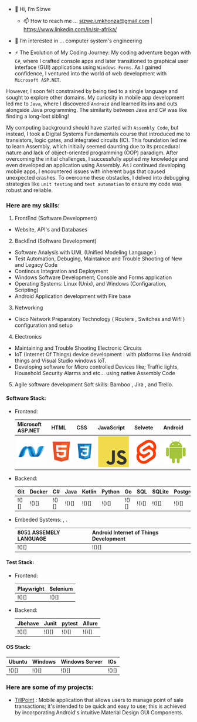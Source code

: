 - 👋 Hi, I’m Sizwe
  - 📫 How to reach me ...  sizwe.i.mkhonza@gmail.com | https://www.linkedin.com/in/sir-afrika/

- 👀 I’m interested in ... computer system's engineering
  
- ⚡ The Evolution of My Coding Journey:
My coding adventure began with `C#`, where I crafted console apps and later transitioned to graphical user interface (GUI) applications using `Windows Forms`.
As I gained confidence, I ventured into the world of web development with `Microsoft ASP.NET`.

However, I soon felt constrained by being tied to a single language and sought to explore other domains.
My curiosity in mobile app development led me to `Java`, where I discovered `Android` and learned its ins and outs alongside Java programming.
The similarity between Java and C# was like finding a long-lost sibling!

My computing background should have started with `Assembly Code`, but instead, I took a Digital Systems Fundamentals course that introduced me to transistors, logic gates, and integrated circuits (IC).
This foundation led me to learn Assembly, which initially seemed daunting due to its procedural nature and lack of object-oriented programming (OOP) paradigm.
After overcoming the initial challenges, I successfully applied my knowledge and even developed an application using Assembly.
As I continued developing mobile apps, I encountered issues with inherent bugs that caused unexpected crashes. 
To overcome these obstacles, I delved into debugging strategies like `unit testing` and `test automation` to ensure my code was robust and reliable.

### Here are my skills:
1. FrontEnd  (Software Development)
- Website, API's and Databases
2. BackEnd (Software Development)
- Software Analysis with UML (Unified Modeling Language )
- Test Automation, Debuging, Maintaince and Trouble Shooting of New and Legacy Code
- Continous Integration and Deployment
- Windows Software Development; Console and Forms application
- Operating Systems: Linux (Unix),  and Windows (Configaration, Scripting)
- Android Application development with Fire base 
3. Networking
- Cisco Network Preparatory Technology ( Routers , Switches and Wifi ) configuration and setup
4. Electronics
- Maintaining and Trouble Shooting Electronic Circuits
- IoT (Internet Of Things)  device development :  with platforms like Android things and Visual Studio windows IoT.
- Developing software for Micro controlled Devices like; Traffic lights, Household Security Alarms and etc... using native Assembly Code
5. Agile software development Soft skills: Bamboo , Jira , and Trello.

#### Software Stack:
- Frontend:

  Microsoft ASP.NET | HTML | CSS | JavaScript | Selvete | Android |
  ---|---|---|---|---|---
  ![](https://github.com/devicons/devicon/blob/master/icons/dot-net/dot-net-original.svg) | ![](https://github.com/devicons/devicon/blob/master/icons/html5/html5-original.svg) | ![](https://github.com/devicons/devicon/blob/master/icons/css3/css3-original.svg) | ![](https://github.com/devicons/devicon/blob/master/icons/javascript/javascript-original.svg) | ![](https://github.com/devicons/devicon/blob/master/icons/svelte/svelte-original.svg) | ![](https://github.com/devicons/devicon/blob/master/icons/android/android-original.svg)
  
- Backend:

  Git | Docker | C# | Java | Kotlin | Python | Go |  SQL | SQLite | Postgress | Bash | Powershell
  ---|---|---|---|---|---|---|---|---|---|---|---
  !()[] | !()[] | !()[] | !()[] | !()[] | !()[] | !()[] |  !()[] | !()[] | !()[] | !()[] | !()[]
    
- Embeded Systems:  , .

  8051 ASSEMBLY LANGUAGE | Android Internet of Things Development 
  ---|---
  !()[] | !()[] 

#### Test Stack:
- Frontend:

  Playwright | Selenium 
  ---|---
  !()[] | !()[] 
  
  
- Backend:

  Jbehave | Junit | pytest | Allure 
  ---|---|---|---
  !()[] | !()[] | !()[] | !()[] 
  

#### OS Stack:

  Ubuntu | Windows | Windows Server | IOs 
  ---|---|---|---
  !()[] | !()[] | !()[] | !()[] 

### Here are some of my projects:
- [TillPoint](https://github.com/wastedMynd/Tillr2) : Mobile application that allows users to manage point of sale transactions;
  it's intended to be quick and easy to use; this is achieved by incorporating Android's intuitive Material Design GUI Components.
  
<!---
psydck/psydck is a ✨ special ✨ repository because its `README.md` (this file) appears on your GitHub profile.
You can click the Preview link to take a look at your changes.
--->
